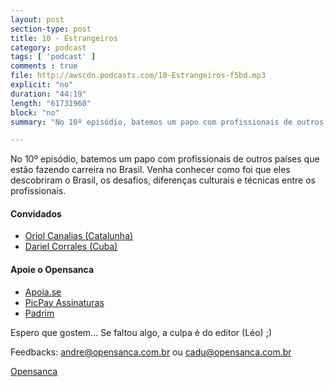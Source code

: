 ```yaml
---
layout: post
section-type: post
title: 10 - Estrangeiros
category: podcast
tags: [ 'podcast' ]
comments : true
file: http://awscdn.podcasts.com/10-Estrangeiros-f5bd.mp3
explicit: "no"
duration: "44:19"
length: "61731960"
block: "no"
summary: "No 10º episódio, batemos um papo com profissionais de outros países que estão fazendo carreira no Brasil."

---
```


No 10º episódio, batemos um papo com profissionais de outros países que estão fazendo carreira no Brasil. Venha conhecer como foi que eles descobriram o Brasil, os desafios, diferenças culturais e técnicas entre os profissionais.

<h4>Convidados</h4>

- <a href="https://www.linkedin.com/in/oriol-canalias-8691a14a/" target="_blank">Oriol Canalias (Catalunha)</a>
- <a href="https://www.linkedin.com/in/dycorrales/" target="_blank">Dariel Corrales (Cuba)</a>

<h4>Apoie o Opensanca</h4>
 
- <a href="https://apoia.se/opensanca" target="_blank">Apoia.se</a>
- <a href="https://app.picpay.com/user/opensanca" target="_blank">PicPay Assinaturas</a>
- <a href="https://www.padrim.com.br/opensanca" target="_blank">Padrim</a>

Espero que gostem... Se faltou algo, a culpa é do editor (Léo) ;)

Feedbacks: andre@opensanca.com.br ou cadu@opensanca.com.br

<a href="https://opensanca.com.br/">Opensanca</a>

